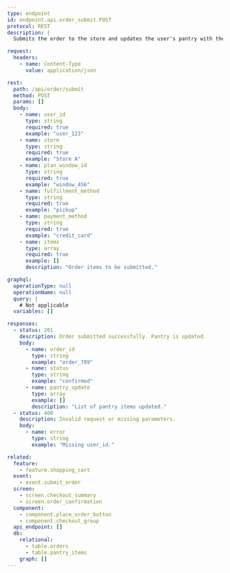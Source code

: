 ```yaml
---
type: endpoint
id: endpoint.api.order_submit.POST
protocol: REST
description: |
  Submits the order to the store and updates the user's pantry with the ordered items. Used when the user places an order from the checkout summary screen.

request:
  headers:
    - name: Content-Type
      value: application/json

rest:
  path: /api/order/submit
  method: POST
  params: []
  body:
    - name: user_id
      type: string
      required: true
      example: "user_123"
    - name: store
      type: string
      required: true
      example: "Store A"
    - name: plan_window_id
      type: string
      required: true
      example: "window_456"
    - name: fulfillment_method
      type: string
      required: true
      example: "pickup"
    - name: payment_method
      type: string
      required: true
      example: "credit_card"
    - name: items
      type: array
      required: true
      example: []
      description: "Order items to be submitted."

graphql:
  operationType: null
  operationName: null
  query: |
    # Not applicable
  variables: []

responses:
  - status: 201
    description: Order submitted successfully. Pantry is updated.
    body:
      - name: order_id
        type: string
        example: "order_789"
      - name: status
        type: string
        example: "confirmed"
      - name: pantry_update
        type: array
        example: []
        description: "List of pantry items updated."
  - status: 400
    description: Invalid request or missing parameters.
    body:
      - name: error
        type: string
        example: "Missing user_id."

related:
  feature:
    - feature.shopping_cart
  event:
    - event.submit_order
  screen:
    - screen.checkout_summary
    - screen.order_confirmation
  component:
    - component.place_order_button
    - component.checkout_group
  api_endpoint: []
  db:
    relational:
      - table.orders
      - table.pantry_items
    graph: []
---
```

